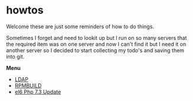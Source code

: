 # howtos
Welcome these are just some reminders of how to do things.

Sometimes I forget and need to lookit up but I run on so many servers that the required item was on one server and now I can't find it but I need it on another server so I decided to start collecting my todo's and saving them into git.

**Menu**
- [LDAP](../main/doc/HOWTO-LDAP.md)
- [RPMBUILD](../main/doc/HOWTO-rpmbuild.md)
- [el6 Php 7.3 Update](../main/doc/HOWTO-Update-Centos6.md)
